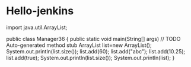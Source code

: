 # Hello-jenkins
import java.util.ArrayList;

public class Manager36
{
public static void main(String[] args) 
// TODO Auto-generated method stub
ArrayList list=new ArrayList();
System.out.println(list.size());
list.add(60);
list.add("abc");
list.add(10.25);
list.add(true);
System.out.println(list.size());
System.out.println(list);
}


